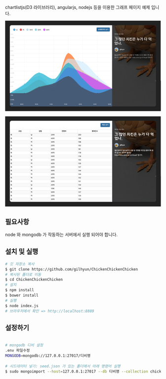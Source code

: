 chartlistjs(D3 라이브러리), angularjs, nodejs 등을 이용한 그래프 페이지 예제 입니다.

![screenshot](s-1.png)

![screenshot](s-2.png)


필요사항
---------------
node 와 mongodb 가 작동하는 서버에서 실행 되어야 합니다.



설치 및 실행
---------------
```bash
# 깃 자장소 복사
$ git clone https://github.com/gilhyun/ChickenChickenChicken
# 복사된 폴더로 이동
$ cd ChickenChickenChicken
# 설치
$ npm install
$ bower install
# 실행
$ node index.js
# 브라우저에서 확인 => http://localhost:8889

```


설정하기
---------------
```bash

# mongodb 디비 설정
.env 파일수정
MONGODB=mongodb://127.0.0.1:27017/디비명

# 시드데이터 넣기: seed.json 가 있는 폴더에서 아래 명령어 실행
$ sudo mongoimport --host=127.0.0.1:27017 --db 디비명 --collection chickenDatas seed.json --jsonArray

```



